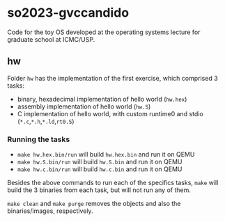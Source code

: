 # so2023-gvccandido
Code for the toy OS developed at the operating systems lecture for graduate
school at ICMC/USP.

## hw
Folder `hw` has the implementation of the first exercise, which comprised 3
tasks:
  - binary, hexadecimal implementation of hello world (`hw.hex`)
  - assembly implementation of hello world (`hw.S`)
  - C implementation of hello world, with custom runtime0 and stdio
    (`*.c`,`*.h`,`*.ld`,`rt0.S`)

### Running the tasks
  - `make hw.hex.bin/run` will build `hw.hex.bin` and run it on QEMU
  - `make hw.S.bin/run` will build `hw.S.bin` and run it on QEMU
  - `make hw.c.bin/run` will build `hw.c.bin` and run it on QEMU

Besides the above commands to run each of the specifics tasks, `make` will build
the 3 binaries from each task, but will not run any of them.

`make clean` and `make purge` removes the objects and also the binaries/images,
respectively.
